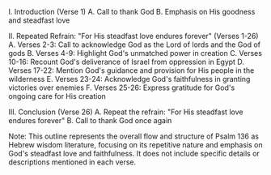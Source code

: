 I. Introduction (Verse 1)
    A. Call to thank God
    B. Emphasis on His goodness and steadfast love

II. Repeated Refrain: "For His steadfast love endures forever" (Verses 1-26)
    A. Verses 2-3: Call to acknowledge God as the Lord of lords and the God of gods
    B. Verses 4-9: Highlight God's unmatched power in creation
    C. Verses 10-16: Recount God's deliverance of Israel from oppression in Egypt
    D. Verses 17-22: Mention God's guidance and provision for His people in the wilderness
    E. Verses 23-24: Acknowledge God's faithfulness in granting victories over enemies
    F. Verses 25-26: Express gratitude for God's ongoing care for His creation

III. Conclusion (Verse 26)
    A. Repeat the refrain: "For His steadfast love endures forever"
    B. Call to thank God once again

Note: This outline represents the overall flow and structure of Psalm 136 as Hebrew wisdom literature, focusing on its repetitive nature and emphasis on God's steadfast love and faithfulness. It does not include specific details or descriptions mentioned in each verse.